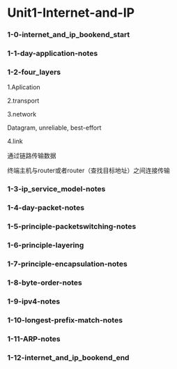 # Unit1-Internet-and-IP

### 1-0-internet_and_ip_bookend_start





### 1-1-day-application-notes





### 1-2-four_layers

1.Aplication



2.transport



3.network

Datagram, unreliable, best-effort



4.link

通过链路传输数据

终端主机与router或者router（查找目标地址）之间连接传输

### 1-3-ip_service_model-notes

### 1-4-day-packet-notes

### 1-5-principle-packetswitching-notes

### 1-6-principle-layering

### 1-7-principle-encapsulation-notes

### **1-8-byte-order-notes**

### **1-9-ipv4-notes**

### **1-10-longest-prefix-match-notes**

### **1-11-ARP-notes**

### **1-12-internet_and_ip_bookend_end**